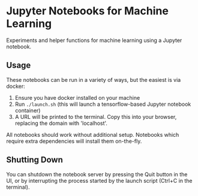 # Jupyter Notebooks for Machine Learning

Experiments and helper functions for machine learning using a Jupyter notebook.

## Usage

These notebooks can be run in a variety of ways, but the easiest is via docker:

1. Ensure you have docker installed on your machine
2. Run `./launch.sh` (this will launch a tensorflow-based Jupyter notebook container)
3. A URL will be printed to the terminal. Copy this into your browser, replacing the domain with 'localhost'.

All notebooks should work without additional setup.
Notebooks which require extra dependencies will install them on-the-fly.

## Shutting Down

You can shutdown the notebook server by pressing the Quit button in the UI, or by interrupting the process started
by the launch script (Ctrl+C in the terminal).
